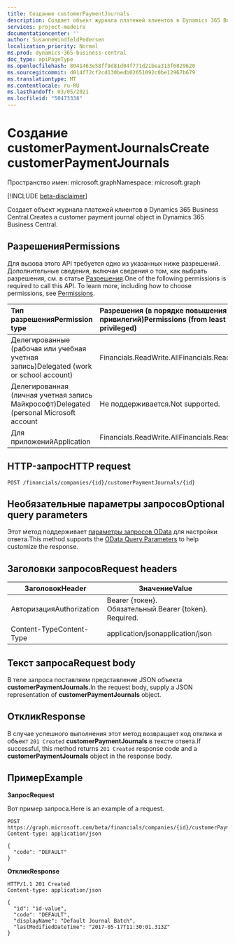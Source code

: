 ```yaml
---
title: Создание customerPaymentJournals
description: Создает объект журнала платежей клиентов в Dynamics 365 Business Central.
services: project-madeira
documentationcenter: ''
author: SusanneWindfeldPedersen
localization_priority: Normal
ms.prod: dynamics-365-business-central
doc_type: apiPageType
ms.openlocfilehash: 8041463e58ff9d81d04f771d21bea313f6829620
ms.sourcegitcommit: d014f72cf2cd130bedb02651092c0be12967b679
ms.translationtype: MT
ms.contentlocale: ru-RU
ms.lasthandoff: 03/05/2021
ms.locfileid: "50473338"
---
```

# <a name="create-customerpaymentjournals"></a><span data-ttu-id="3cab3-103">Создание customerPaymentJournals</span><span class="sxs-lookup"><span data-stu-id="3cab3-103">Create customerPaymentJournals</span></span>

<span data-ttu-id="3cab3-104">Пространство имен: microsoft.graph</span><span class="sxs-lookup"><span data-stu-id="3cab3-104">Namespace: microsoft.graph</span></span>

[!INCLUDE [beta-disclaimer](../../includes/beta-disclaimer.md)]

<span data-ttu-id="3cab3-105">Создает объект журнала платежей клиентов в Dynamics 365 Business Central.</span><span class="sxs-lookup"><span data-stu-id="3cab3-105">Creates a customer payment journal object in Dynamics 365 Business Central.</span></span>

## <a name="permissions"></a><span data-ttu-id="3cab3-106">Разрешения</span><span class="sxs-lookup"><span data-stu-id="3cab3-106">Permissions</span></span>
<span data-ttu-id="3cab3-p101">Для вызова этого API требуется одно из указанных ниже разрешений. Дополнительные сведения, включая сведения о том, как выбрать разрешения, см. в статье [Разрешения](/graph/permissions-reference).</span><span class="sxs-lookup"><span data-stu-id="3cab3-p101">One of the following permissions is required to call this API. To learn more, including how to choose permissions, see [Permissions](/graph/permissions-reference).</span></span>

|<span data-ttu-id="3cab3-109">Тип разрешения</span><span class="sxs-lookup"><span data-stu-id="3cab3-109">Permission type</span></span> |<span data-ttu-id="3cab3-110">Разрешения (в порядке повышения привилегий)</span><span class="sxs-lookup"><span data-stu-id="3cab3-110">Permissions (from least to most privileged)</span></span>|
|:---------------|:------------------------------------------|
|<span data-ttu-id="3cab3-111">Делегированные (рабочая или учебная учетная запись)</span><span class="sxs-lookup"><span data-stu-id="3cab3-111">Delegated (work or school account)</span></span>|<span data-ttu-id="3cab3-112">Financials.ReadWrite.All</span><span class="sxs-lookup"><span data-stu-id="3cab3-112">Financials.ReadWrite.All</span></span> |
|<span data-ttu-id="3cab3-113">Делегированная (личная учетная запись Майкрософт)</span><span class="sxs-lookup"><span data-stu-id="3cab3-113">Delegated (personal Microsoft account</span></span>|<span data-ttu-id="3cab3-114">Не поддерживается.</span><span class="sxs-lookup"><span data-stu-id="3cab3-114">Not supported.</span></span>|
|<span data-ttu-id="3cab3-115">Для приложений</span><span class="sxs-lookup"><span data-stu-id="3cab3-115">Application</span></span>|<span data-ttu-id="3cab3-116">Financials.ReadWrite.All</span><span class="sxs-lookup"><span data-stu-id="3cab3-116">Financials.ReadWrite.All</span></span>|

## <a name="http-request"></a><span data-ttu-id="3cab3-117">HTTP-запрос</span><span class="sxs-lookup"><span data-stu-id="3cab3-117">HTTP request</span></span>

```http
POST /financials/companies/{id}/customerPaymentJournals/{id}
```

## <a name="optional-query-parameters"></a><span data-ttu-id="3cab3-118">Необязательные параметры запросов</span><span class="sxs-lookup"><span data-stu-id="3cab3-118">Optional query parameters</span></span>
<span data-ttu-id="3cab3-119">Этот метод поддерживает [параметры запросов OData](/graph/query-parameters) для настройки ответа.</span><span class="sxs-lookup"><span data-stu-id="3cab3-119">This method supports the [OData Query Parameters](/graph/query-parameters) to help customize the response.</span></span>

## <a name="request-headers"></a><span data-ttu-id="3cab3-120">Заголовки запросов</span><span class="sxs-lookup"><span data-stu-id="3cab3-120">Request headers</span></span>
|<span data-ttu-id="3cab3-121">Заголовок</span><span class="sxs-lookup"><span data-stu-id="3cab3-121">Header</span></span>        |<span data-ttu-id="3cab3-122">Значение</span><span class="sxs-lookup"><span data-stu-id="3cab3-122">Value</span></span>                    |
|--------------|-------------------------|
|<span data-ttu-id="3cab3-123">Авторизация</span><span class="sxs-lookup"><span data-stu-id="3cab3-123">Authorization</span></span> |<span data-ttu-id="3cab3-p102">Bearer {токен}. Обязательный.</span><span class="sxs-lookup"><span data-stu-id="3cab3-p102">Bearer {token}. Required.</span></span>|
|<span data-ttu-id="3cab3-126">Content-Type</span><span class="sxs-lookup"><span data-stu-id="3cab3-126">Content-Type</span></span>  |<span data-ttu-id="3cab3-127">application/json</span><span class="sxs-lookup"><span data-stu-id="3cab3-127">application/json</span></span>         |

## <a name="request-body"></a><span data-ttu-id="3cab3-128">Текст запроса</span><span class="sxs-lookup"><span data-stu-id="3cab3-128">Request body</span></span>
<span data-ttu-id="3cab3-129">В теле запроса поставляем представление JSON объекта **customerPaymentJournals.**</span><span class="sxs-lookup"><span data-stu-id="3cab3-129">In the request body, supply a JSON representation of **customerPaymentJournals** object.</span></span>

## <a name="response"></a><span data-ttu-id="3cab3-130">Отклик</span><span class="sxs-lookup"><span data-stu-id="3cab3-130">Response</span></span>
<span data-ttu-id="3cab3-131">В случае успешного выполнения этот метод возвращает код отклика и объект ```201 Created``` **customerPaymentJournals** в тексте ответа.</span><span class="sxs-lookup"><span data-stu-id="3cab3-131">If successful, this method returns ```201 Created``` response code and a **customerPaymentJournals** object in the response body.</span></span>

## <a name="example"></a><span data-ttu-id="3cab3-132">Пример</span><span class="sxs-lookup"><span data-stu-id="3cab3-132">Example</span></span>

<span data-ttu-id="3cab3-133">**Запрос**</span><span class="sxs-lookup"><span data-stu-id="3cab3-133">**Request**</span></span>

<span data-ttu-id="3cab3-134">Вот пример запроса.</span><span class="sxs-lookup"><span data-stu-id="3cab3-134">Here is an example of a request.</span></span>

```http
POST https://graph.microsoft.com/beta/financials/companies/{id}/customerPaymentJournals
Content-type: application/json

{
  "code": "DEFAULT"
}
```

<span data-ttu-id="3cab3-135">**Отклик**</span><span class="sxs-lookup"><span data-stu-id="3cab3-135">**Response**</span></span>

```http
HTTP/1.1 201 Created
Content-type: application/json

{
  "id": "id-value",
  "code": "DEFAULT",
  "displayName": "Default Journal Batch",
  "lastModifiedDateTime": "2017-05-17T11:30:01.313Z"
}
```




